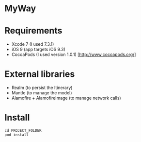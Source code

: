 # MyWay

# Requirements

- Xcode 7 (I used 7.3.1)
- iOS 9 (app targets iOS 9.3)
- CocoaPods (I used version 1.0.1) [http://www.cocoapods.org/]

# External libraries
- Realm (to persist the Itinerary)
- Mantle (to manage the model)
- Alamofire + AlamofireImage (to manage network calls)

# Install
 ```
cd PROJECT_FOLDER  
pod install
```


  
  
